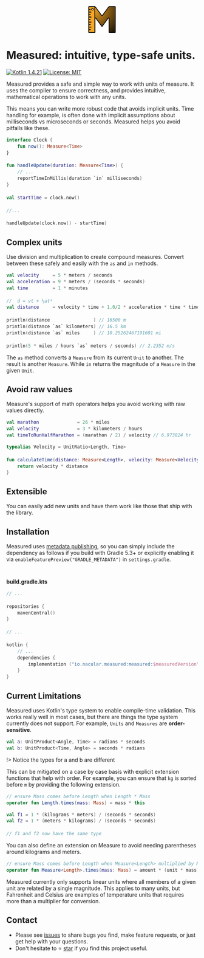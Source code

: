 <div align="center"><img src="docs/measured.svg" alt="measured" height="70"></div>
<div><h1>Measured: intuitive, type-safe units.</h1></div>

[![Kotlin 1.4.21](https://img.shields.io/badge/Kotlin-1.4.21-blue.svg?style=for-the-badge&logo=kotlin)](http://kotlinlang.org)
[![License: MIT](https://img.shields.io/badge/License-MIT-green.svg?style=for-the-badge)](https://github.com/nacular/measured/blob/master/LICENSE)

Measured provides a safe and simple way to work with units of measure. It uses the compiler to ensure correctness,
and provides intuitive, mathematical operations to work with any units.

This means you can write more robust code that avoids implicit units. Time handling for example, is often done with
implicit assumptions about milliseconds vs microseconds or seconds. Measured helps you avoid pitfalls like these.

```kotlin
interface Clock {
    fun now(): Measure<Time>
}

fun handleUpdate(duration: Measure<Time>) {
    // ...
    reportTimeInMillis(duration `in` milliseconds)
}

val startTime = clock.now()

//...

handleUpdate(clock.now() - startTime)
```

## Complex units

Use division and multiplication to create compound measures. Convert between these safely and easily with the
`as` and `in` methods.

```kotlin
val velocity     = 5 * meters / seconds
val acceleration = 9 * meters / (seconds * seconds)
val time         = 1 * minutes

//  d = vt + ½at²
val distance     = velocity * time + 1.0/2 * acceleration * time * time

println(distance                ) // 16500 m
println(distance `as` kilometers) // 16.5 km
println(distance `as` miles     ) // 10.25262467191601 mi

println(5 * miles / hours `as` meters / seconds) // 2.2352 m/s
```

The `as` method converts a `Measure` from its current `Unit` to another. The result is another `Measure`. While `in`
returns the magnitude of a `Measure` in the given `Unit`.

## Avoid raw values

Measure's support of math operators helps you avoid working with raw values directly.

```kotlin
val marathon              = 26 * miles
val velocity              = 3 * kilometers / hours
val timeToRunHalfMarathon = (marathon / 2) / velocity // 6.973824 hr
``` 

```kotlin
typealias Velocity = UnitRatio<Length, Time>

fun calculateTime(distance: Measure<Length>, velocity: Measure<Velocity>): Measure<Time> {
    return velocity * distance
}
```

## Extensible

You can easily add new units and have them work like those that ship with the library.

## Installation

Measured uses [metadata publishing](https://kotlinlang.org/docs/reference/building-mpp-with-gradle.html#experimental-metadata-publishing-mode),
so you can simply include the dependency as follows if you build with Gradle 5.3+ or explicitly enabling it via
`enableFeaturePreview("GRADLE_METADATA")` in `settings.gradle`.


<div style="margin-top:3em;font-weight:Bold">build.gradle.kts</div>

```kotlin
// ...

repositories {
    mavenCentral()
}

// ...

kotlin {
    // ...
    dependencies {
        implementation ("io.nacular.measured:measured:$measuredVersion")
    }
}
```

## Current Limitations

Measured uses Kotlin's type system to enable compile-time validation. This works really well in most cases, but there
are things the type system currently does not support. For example, `Units` and `Measures` are **order-sensitive**.

```kotlin
val a: UnitProduct<Angle, Time> = radians * seconds
val b: UnitProduct<Time, Angle> = seconds * radians
```

!> Notice the types for a and b are different

This can be mitigated on a case by case basis with explicit extension functions that help with order. For example,
you can ensure that `kg` is sorted before `m` by providing the following extension.

```kotlin
// ensure Mass comes before Length when Length * Mass
operator fun Length.times(mass: Mass) = mass * this
```
```kotlin
val f1 = 1 * (kilograms * meters) / (seconds * seconds)
val f2 = 1 * (meters * kilograms) / (seconds * seconds)

// f1 and f2 now have the same type
```

You can also define an extension on Measure to avoid needing parentheses around kilograms and meters.

```kotlin
// ensure Mass comes before Length when Measure<Length> multiplied by Mass
operator fun Measure<Length>.times(mass: Mass) = amount * (unit * mass)
```

Measured currently only supports linear units where all members of a given unit are related by a single magnitude. This
applies to many units, but Fahrenheit and Celsius are examples of temperature units that requires more than a multiplier
for conversion.


## Contact

- Please see [issues](https://github.com/nacular/measured/issues) to share bugs you find, make feature requests, or just get help with your questions.
- Don't hesitate to ⭐️ [star](https://github.com/nacular/measured) if you find this project useful.